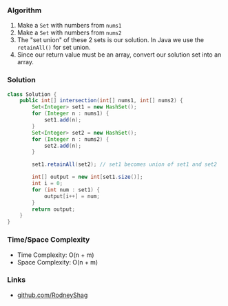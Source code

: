 ### Algorithm

1. Make a `Set` with numbers from `nums1`
1. Make a `Set` with numbers from `nums2`
1. The "set union" of these 2 sets is our solution. In Java we use the `retainAll()` for set union.
1. Since our return value must be an array, convert our solution set into an array.

### Solution

```java
class Solution {
    public int[] intersection(int[] nums1, int[] nums2) {
        Set<Integer> set1 = new HashSet();
        for (Integer n : nums1) {
            set1.add(n);
        }
        Set<Integer> set2 = new HashSet();
        for (Integer n : nums2) {
            set2.add(n);
        }

        set1.retainAll(set2); // set1 becomes union of set1 and set2

        int[] output = new int[set1.size()];
        int i = 0;
        for (int num : set1) {
            output[i++] = num;
        }
        return output;
    }
}
```

### Time/Space Complexity

-  Time Complexity: O(n + m)
- Space Complexity: O(n + m)

### Links

- [github.com/RodneyShag](https://github.com/RodneyShag)
